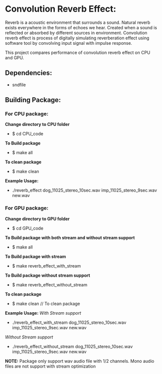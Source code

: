 # Convolution Reverb Effect:

Reverb is a acoustic environment that surrounds a sound. Natural reverb exists everywhere in the forms of echoes we hear.
Created when a sound is reflected or absorbed by different sources in environment. Convolution reverb effect is process
of digitally simulating reverberation effect using software tool by convolving input signal with impulse response.

This project compares performance of convolution reverb effect on CPU and GPU. 

## Dependencies:
- sndfile


## Building Package:
### For CPU package:
**Change directory to CPU folder**
- $ cd CPU_code  

**To Build package**
- $ make all

**To clean package**
- $ make clean

**Example Usage:**
 - ./reverb_effect dog_11025_stereo_10sec.wav imp_11025_stereo_9sec.wav new.wav

### For GPU package:
**Change directory to GPU folder**
- $ cd GPU_code 

**To Build package with both stream and without stream support**
- $ make all

**To Build package with stream**
- $ make reverb_effect_with_stream 

**To Build package without stream support**
- $ make reverb_effect_without_stream

**To clean package**
- $ make clean // To clean package


**Example Usage:**
*With Stream support*
 - ./reverb_effect_with_stream dog_11025_stereo_10sec.wav imp_11025_stereo_9sec.wav new.wav

*Without Stream support*
 - ./reverb_effect_without_stream dog_11025_stereo_10sec.wav imp_11025_stereo_9sec.wav new.wav

**NOTE:**
Package only support wav audio file with 1/2 channels. 
Mono audio files are not support with stream optimization




